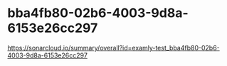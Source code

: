 # bba4fb80-02b6-4003-9d8a-6153e26cc297
https://sonarcloud.io/summary/overall?id=examly-test_bba4fb80-02b6-4003-9d8a-6153e26cc297
